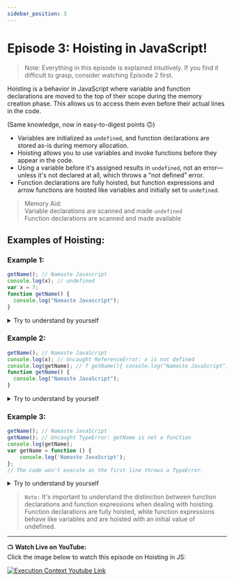 ```yaml
---
sidebar_position: 3
---
```


# Episode 3: Hoisting in JavaScript!

> Note: Everything in this episode is explained intuitively. If you find it difficult to grasp, consider watching Episode 2 first.

Hoisting is a behavior in JavaScript where variable and function declarations are moved to the top of their scope during the memory creation phase. This allows us to access them even before their actual lines in the code.

(Same knowledge, now in easy-to-digest points 🙃)

- Variables are initialized as `undefined`, and function declarations are stored as-is during memory allocation.
- Hoisting allows you to use variables and invoke functions before they appear in the code.
- Using a variable before it's assigned results in `undefined`, not an error—unless it's not declared at all, which throws a "not defined" error.
- Function declarations are fully hoisted, but function expressions and arrow functions are hoisted like variables and initially set to `undefined`.

> Memory Aid: <br />
> Variable declarations are scanned and made `undefined`<br />
> Function declarations are scanned and made available

## Examples of Hoisting:

### Example 1:

```js
getName(); // Namaste Javascript
console.log(x); // undefined
var x = 7;
function getName() {
  console.log("Namaste Javascript");
}
```

<details> <summary>Try to understand by yourself</summary> <h3>Below is Technical Language (Use this in Interviews)</h3> <ul> <li>The function getName is successfully called before its declaration due to full hoisting of function declarations.</li> <li>The variable x is also hoisted, but initialized with undefined, so the log outputs undefined.</li> </ul> </details>

### Example 2:

```js
getName(); // Namaste JavaScript
console.log(x); // Uncaught ReferenceError: x is not defined
console.log(getName); // f getName(){ console.log("Namaste JavaScript"); }
function getName() {
  console.log("Namaste JavaScript");
}
```

<details> <summary>Try to understand by yourself</summary> <h3>Below is Technical Language (Use this in Interviews)</h3> <ul> <li>The function getName still executes because it is hoisted.</li> <li>The variable x throws a ReferenceError because it was never declared.</li> <li>console.log(getName) logs the entire function definition: <br /> <code> f getName() &#123; console.log("Namaste JavaScript"); &#125; </code> </li> </ul> </details>

### Example 3:

```js
getName(); // Namaste JavaScript
getName(); // Uncaught TypeError: getName is not a function
console.log(getName);
var getName = function () {
	console.log('Namaste JavaScript');
};
// The code won't execute as the first line throws a TypeError.
```

<details> <summary>Try to understand by yourself</summary> <h3>Below is Technical Language (Use this in Interviews)</h3> <ul> <li>This example uses a function expression assigned to a variable.</li> <li>Calling getName before the assignment results in a TypeError because it’s treated like a variable, initially set to undefined.</li> <li>console.log(getName) outputs undefined since that’s the value during the hoisting phase.</li> <li>Execution stops at the TypeError, and the assignment never happens.</li> </ul> </details>


> `Note:` It's important to understand the distinction between function declarations and function expressions when dealing with hoisting. Function declarations are fully hoisted, while function expressions behave like variables and are hoisted with an initial value of undefined.

---

📺 **Watch Live on YouTube:**  
Click the image below to watch this episode on Hoisting in JS:

[![Execution Context Youtube Link](https://img.youtube.com/vi/Fnlnw8uY6jo/0.jpg)](https://www.youtube.com/watch?v=Fnlnw8uY6jo&ab_channel=AkshaySaini)

